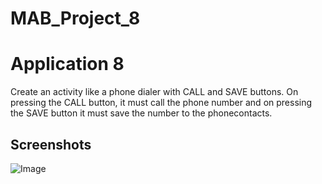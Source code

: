 # MAB_Project_8

# Application 8

Create an activity like a phone dialer with CALL and SAVE buttons. On pressing the CALL button, it must call the phone number and on pressing the SAVE button it must save the number to the phonecontacts.


## Screenshots

![Image](https://i.ibb.co/bP3by84/app8.png)
